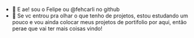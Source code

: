 - 👋 E ae! sou o Felipe ou @fehcarli no github
- 👀 Se vc entrou pra olhar o que tenho de projetos, estou estudando um pouco e vou ainda colocar meus projetos de portifolio por aqui, então perae que vai ter mais coisas vindo!

<!---
fehcarli/fehcarli is a ✨ special ✨ repository because its `README.md` (this file) appears on your GitHub profile.
You can click the Preview link to take a look at your changes.
--->
